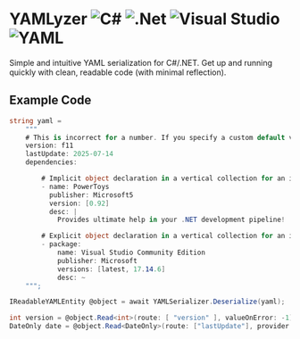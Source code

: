 # YAMLyzer ![C#](https://img.shields.io/badge/c%23-%23239120.svg?style=for-the-badge&logo=csharp&logoColor=white) ![.Net](https://img.shields.io/badge/.NET-5C2D91?style=for-the-badge&logo=.net&logoColor=white) ![Visual Studio](https://img.shields.io/badge/Visual%20Studio-5C2D91.svg?style=for-the-badge&logo=visual-studio&logoColor=white) ![YAML](https://img.shields.io/badge/yaml-%23ffffff.svg?style=for-the-badge&logo=yaml&logoColor=151515)
Simple and intuitive YAML serialization for C#/.NET. Get up and running quickly with clean, readable code (with minimal reflection). 

## Example Code
```cs
string yaml =
    """
    # This is incorrect for a number. If you specify a custom default value, then you get that in this case!
    version: f11
    lastUpdate: 2025-07-14
    dependencies:

        # Implicit object declaration in a vertical collection for an item.
        - name: PowerToys
          publisher: Microsoft5
          version: [0.92]
          desc: |
            Provides ultimate help in your .NET development pipeline!

        # Explicit object declaration in a vertical collection for an item.
        - package:
            name: Visual Studio Community Edition
            publisher: Microsoft
            versions: [latest, 17.14.6]
            desc: ~
    """;

IReadableYAMLEntity @object = await YAMLSerializer.Deserialize(yaml);

int version = @object.Read<int>(route: [ "version" ], valueOnError: -1)!;
DateOnly date = @object.Read<DateOnly>(route: ["lastUpdate"], provider: DateTimeFormatInfo.CurrentInfo);
```
